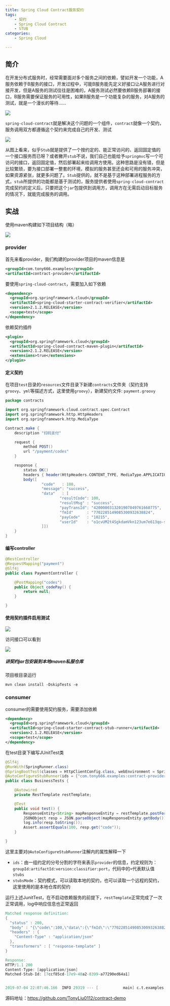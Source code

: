 ```yaml
---
title: Spring Cloud Contract服务契约
tags: 
    - 契约
    - Spring Cloud Contract
    - STUB
categories:
    - Spring Cloud

---
```




## 简介

在开发分布式服务时，经常需要面对多个服务之间的依赖，譬如开发一个功能，A服务依赖于B服务的接口，开发过程中，可能B服务能先定义好接口让A服务进行对接开发，但是A服务的测试往往是困难的，A服务测试必然要依赖B服务部署的接口，B服务需要保证服务的可用性，如果B服务是一个功能复杂的服务，对A服务的测试，就是一个漫长的等待…...

![](Deps.png)

`spring-cloud-contract`就是解决这个问题的一个组件，`contract`就像一个契约，服务调用双方都遵循这个契约来完成自己的开发、测试

![](Stubs2.png)

从图上看来，似乎`Stub`就是提供了一个按约定的、能正常访问的、返回固定值的一个接口服务而已呀？或者撇开`stub`不说，我们自己也能给予`springmvc`写一个可访问的接口，返回固定值，然后部署起来给调用方使用。这种思路是没有错，但是比较繁琐，要为接口部署一整套的环境，模拟的服务甚至还会和可用的服务冲突，如果资源紧张，就更多问题了。`Stub`提供的，就不是基于这种部署进程服务的方式，`stub`所提供的功能都是基于测试的，服务提供者使用`spring-cloud-contract`完成契约的定义后，只要把这个`jar`包提供到调用方，调用方在无需启动目标服务的情况下，就能完成服务的调用。

## 实战

使用maven构建如下项目结构（略）

![](project-tree.png)



### provider

首先来看provider，我们构建的provider项目的maven信息是

```xml
<groupId>com.tony666.examples</groupId>
<artifactId>contract-provider</artifactId>
```



要使用`spring-cloud-contract`，需要加入如下依赖

```xml
<dependency>
  <groupId>org.springframework.cloud</groupId>
  <artifactId>spring-cloud-starter-contract-verifier</artifactId>
  <version>2.1.2.RELEASE</version>
  <scope>test</scope>
</dependency>
```

依赖契约插件

```xml
<plugin>
  <groupId>org.springframework.cloud</groupId>
  <artifactId>spring-cloud-contract-maven-plugin</artifactId>
  <version>2.1.2.RELEASE</version>
  <extensions>true</extensions>
</plugin>
```

#### 定义契约

在项目`test`目录的`resources`文件目录下新建`contracts`文件夹（契约支持`groovy`、`yml`等描述方式，这里使用`groovy`），新建契约文件: `payment.groovy`

```groovy
package contracts

import org.springframework.cloud.contract.spec.Contract
import org.springframework.http.HttpHeaders
import org.springframework.http.MediaType

Contract.make {
    description "扫码支付"

    request {
        method POST()
        url "/payment/codes"
    }

    response {
        status OK()
        headers { header(HttpHeaders.CONTENT_TYPE, MediaType.APPLICATION_JSON) }
        body([
                "code"   : 100,
                "message": "success",
                "data"   : [
                        "resultCode": 100,
                        "resultMsg" : "success",
                        "payTransId": "4200000313201907049761660775",
                        "fmId"      : "7702285149085300932638824",
                        "payCode"   : "10215",
                        "userId"    : "o1cvUM2t4SgkdamVkn123um7e613qo-ssssRsssw"
                ]])
    }
}
```

#### 编写controller

```java
@RestController
@RequestMapping("payment")
@Slf4j
public class PaymentController {

    @PostMapping("codes")
    public Object codePay() {
        return null;
    }

}
```

#### 使用契约插件启用测试

![](stub-test.png)

访问接口可以看到

![](test-post-result.png)

##### 讲契约jar包安装到本地maven私服仓库

项目根目录运行

```shell
mvn clean install -DskipTests -e
```



### consumer

consumer的需要使用契约服务，需要添加依赖

```xml
<dependency>
  <groupId>org.springframework.cloud</groupId>
  <artifactId>spring-cloud-starter-contract-stub-runner</artifactId>
  <version>2.1.2.RELEASE</version>
  <scope>test</scope>
</dependency>
```

在test目录下编写JUnitTest类

```java
@Slf4j
@RunWith(SpringRunner.class)
@SpringBootTest(classes = HttpClientConfig.class, webEnvironment = SpringBootTest.WebEnvironment.NONE)
@AutoConfigureStubRunner(ids = {"com.tony666.examples:contract-provider:+:8080"}, stubsMode = StubRunnerProperties.StubsMode.LOCAL)
public class BusinessTests {

    @Autowired
    private RestTemplate restTemplate;

    @Test
    public void test() {
        ResponseEntity<String> mapResponseEntity = restTemplate.postForEntity("http://localhost:8080/payment/codes", null, String.class);
        JSONObject resp = JSON.parseObject(mapResponseEntity.getBody());
        log.info(resp.toString());
        Assert.assertEquals(100, resp.get("code"));
    }

}

```

这里主要对`@AutoConfigureStubRunner`注解内的属性解释一下

* `ids`：由一组约定的分号分割的字符来表示`provider`的信息，约定规则为：`groupId:artifactId:version:classifier:port`，代码中的`+`代表默认值`stubs`
* `stubsMode`：契约模式，可以读取本地的契约，也可以读取一个远程的契约，这里使用的是本地仓库的契约

运行上述JunitTest，在不启动依赖服务的前提下，`restTemplate`正常完成了一次正常调用，log中响应信息也正常返回

```verilog
Matched response definition:
{
  "status" : 200,
  "body" : "{\"code\":100,\"data\":{\"fmId\":\"7702285149085300932638824\",\"payTransId\":\"4200000313201907049761660775\",\"resultCode\":100,\"payCode\":\"10215\",\"userId\":\"o1vUMt4SgkmVkn2um7e63qo-ssRw\",\"resultMsg\":\"success\"},\"message\":\"success\"}",
  "headers" : {
    "Content-Type" : "application/json"
  },
  "transformers" : [ "response-template" ]
}

Response:
HTTP/1.1 200
Content-Type: [application/json]
Matched-Stub-Id: [7ccf85cd-17e9-48a2-8399-a77290ed64a1]


2019-07-04 22:07:46.166  INFO 29319 --- [           main] c.t.examples.consumer.BusinessTests      : {"code":100,"data":{"fmId":"7702285149085300932638824","payTransId":"4200000313201907049761660775","resultCode":100,"payCode":"10215","userId":"o1vUMt4SgkmVkn2um7e63qo-ssRw","resultMsg":"success"},"message":"success"}

```



源码地址：https://github.com/TonyLiu0112/contract-demo